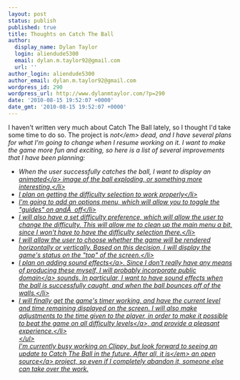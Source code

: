 ```yaml
---
layout: post
status: publish
published: true
title: Thoughts on Catch The Ball
author:
  display_name: Dylan Taylor
  login: aliendude5300
  email: dylan.m.taylor92@gmail.com
  url: ''
author_login: aliendude5300
author_email: dylan.m.taylor92@gmail.com
wordpress_id: 290
wordpress_url: http://www.dylanmtaylor.com/?p=290
date: '2010-08-15 19:52:07 +0000'
date_gmt: '2010-08-15 19:52:07 +0000'
---
```

<p>I haven't written very much about Catch The Ball lately, so I thought I'd take some time to do so. The project is <em>not<&#47;em> dead, and I have several plans for what I'm going to change when I resume working on it. I want to make the game more fun and exciting, so here is a list of several improvements that I have been planning:</p>
<ul>
<li>When the user successfully catches the ball, I want to display an <a class="zem_slink" title="Animation" rel="wikipedia" href="http:&#47;&#47;en.wikipedia.org&#47;wiki&#47;Animation">animated<&#47;a> image of the ball exploding, or something more interesting.<&#47;li>
<li>I plan on getting the difficulty selection to work properly<&#47;li>
<li>I'm going to add an options menu, which will allow you to toggle the "guides" on and&Acirc;&nbsp; off<&#47;li>
<li>I will also have a set difficulty preference, which will allow the user to change the difficulty. This will allow me to clean up the main menu a bit, since I won't have to have the difficulty selection there.<&#47;li>
<li>I will allow the user to choose whether the game will be rendered horizontally or vertically. Based on this decision, I will display the game's status on the "top" of the screen.<&#47;li>
<li>I plan on adding <a class="zem_slink" title="Sound effect" rel="wikipedia" href="http:&#47;&#47;en.wikipedia.org&#47;wiki&#47;Sound_effect">sound effects<&#47;a>. Since I don't really have any means of producing these myself, I will probably incorporate <a class="zem_slink" title="Public domain" rel="wikipedia" href="http:&#47;&#47;en.wikipedia.org&#47;wiki&#47;Public_domain">public domain<&#47;a> sounds. In particular, I want to have sound effects when the ball is successfully caught, and when the ball bounces off of the walls.<&#47;li>
<li>I will finally get the game's timer working, and have the current level and time remaining displayed on the screen. I will also make adjustments to the time given to the player, in order to make it possible to beat the game on all <a class="zem_slink" title="Difficulty level" rel="wikipedia" href="http:&#47;&#47;en.wikipedia.org&#47;wiki&#47;Difficulty_level">difficulty levels<&#47;a>, and provide a pleasant experience.<&#47;li><br />
<&#47;ul><br />
I'm currently busy working on Clippy, but look forward to seeing an update to Catch The Ball in the future. After all, it <em>is<&#47;em> an <a class="zem_slink" title="Open source" rel="wikipedia" href="http:&#47;&#47;en.wikipedia.org&#47;wiki&#47;Open_source">open source<&#47;a> project, so even if I completely abandon it, someone else can take over the work.</p>

